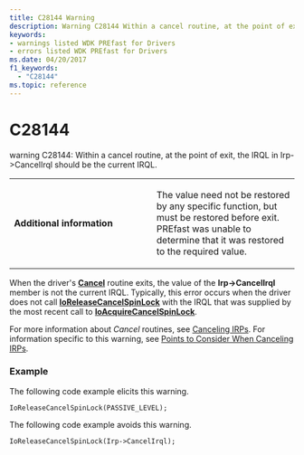 ```yaml
---
title: C28144 Warning
description: Warning C28144 Within a cancel routine, at the point of exit, the IRQL in Irp- CancelIrql should be the current IRQL.
keywords:
- warnings listed WDK PREfast for Drivers
- errors listed WDK PREfast for Drivers
ms.date: 04/20/2017
f1_keywords: 
  - "C28144"
ms.topic: reference
---
```


# C28144


warning C28144: Within a cancel routine, at the point of exit, the IRQL in Irp-&gt;CancelIrql should be the current IRQL.

<table>
<colgroup>
<col width="50%" />
<col width="50%" />
</colgroup>
<tbody>
<tr class="odd">
<td align="left"><p><strong>Additional information</strong></p></td>
<td align="left"><p>The value need not be restored by any specific function, but must be restored before exit. PREfast was unable to determine that it was restored to the required value.</p></td>
</tr>
</tbody>
</table>

 

When the driver's [**Cancel**](/windows-hardware/drivers/ddi/wdm/nc-wdm-driver_cancel) routine exits, the value of the **Irp-&gt;CancelIrql** member is not the current IRQL. Typically, this error occurs when the driver does not call [**IoReleaseCancelSpinLock**](/previous-versions/windows/hardware/drivers/ff549550(v=vs.85)) with the IRQL that was supplied by the most recent call to [**IoAcquireCancelSpinLock**](/previous-versions/windows/hardware/drivers/ff548196(v=vs.85)).

For more information about *Cancel* routines, see [Canceling IRPs](../kernel/canceling-irps.md). For information specific to this warning, see [Points to Consider When Canceling IRPs](../kernel/points-to-consider-when-canceling-irps.md).

### <span id="example"></span><span id="EXAMPLE"></span>Example

The following code example elicits this warning.

```
IoReleaseCancelSpinLock(PASSIVE_LEVEL);
```

The following code example avoids this warning.

```
IoReleaseCancelSpinLock(Irp->CancelIrql);
```

 


